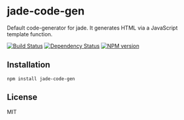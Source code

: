 # jade-code-gen

Default code-generator for jade.  It generates HTML via a JavaScript template function.

[![Build Status](https://img.shields.io/travis/jadejs/jade-code-gen/master.svg)](https://travis-ci.org/jadejs/jade-code-gen)
[![Dependency Status](https://img.shields.io/gemnasium/jadejs/jade-code-gen.svg)](https://gemnasium.com/jadejs/jade-code-gen)
[![NPM version](https://img.shields.io/npm/v/jade-code-gen.svg)](https://www.npmjs.org/package/jade-code-gen)

## Installation

    npm install jade-code-gen

## License

  MIT
